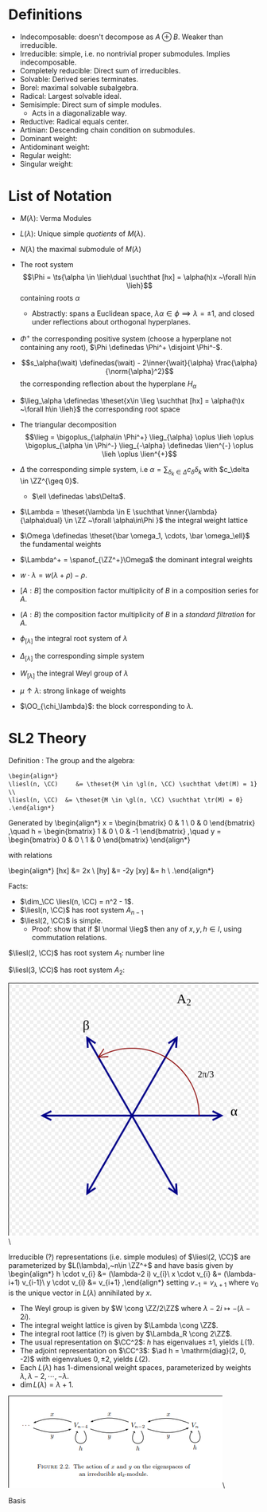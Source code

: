 # Definitions

- Indecomposable: doesn't decompose as $A \oplus B$. Weaker than irreducible.
- Irreducible: simple, i.e. no nontrivial proper submodules. Implies indecomposable.
- Completely reducible: Direct sum of irreducibles.
- Solvable: Derived series terminates.
- Borel: maximal solvable subalgebra.
- Radical: Largest solvable ideal.
- Semisimple: Direct sum of simple modules.
  - Acts in a diagonalizable way.
- Reductive: Radical equals center.
- Artinian: Descending chain condition on submodules.
- Dominant weight:
- Antidominant weight:
- Regular weight:
- Singular weight:

# List of Notation

- $M(\lambda)$: Verma Modules

- $L(\lambda)$: Unique simple *quotients* of $M(\lambda)$.

- $N(\lambda)$ the maximal submodule of $M(\lambda)$

- The root system $$\Phi = \ts{\alpha \in \lieh\dual \suchthat [hx] = \alpha(h)x ~\forall h\in \lieh}$$ containing roots $\alpha$
  - Abstractly: spans a Euclidean space, $\lambda \alpha \in \phi \implies \lambda = \pm 1$, and closed under reflections about orthogonal hyperplanes.
- $\Phi^+$ the corresponding positive system (choose a hyperplane not containing any root), $\Phi \definedas \Phi^+ \disjoint \Phi^-$.
- $$s_\alpha(\wait) \definedas(\wait) - 2\inner{\wait}{\alpha} \frac{\alpha}{\norm{\alpha}^2}$$ the corresponding reflection about the hyperplane $H_\alpha$
- $\lieg_\alpha \definedas \theset{x\in \lieg \suchthat [hx] = \alpha(h)x ~\forall h\in \lieh}$ the corresponding root space
- The triangular decomposition $$\lieg = \bigoplus_{\alpha\in \Phi^+} \lieg_{\alpha} \oplus \lieh \oplus \bigoplus_{\alpha \in \Phi^-} \lieg_{-\alpha} \definedas \lien^{-} \oplus \lieh \oplus \lien^{+}$$
- $\Delta$ the corresponding simple system, i.e $\alpha = \sum_{\delta_k \in\Delta} c_\delta \delta_k$ with $c_\delta \in \ZZ^{\geq 0}$.
  - $\ell \definedas \abs\Delta$.
- $\Lambda = \theset{\lambda \in E \suchthat \inner{\lambda}{\alpha\dual} \in \ZZ ~\forall \alpha\in\Phi }$ the integral weight lattice
- $\Omega \definedas \theset{\bar \omega_1, \cdots, \bar \omega_\ell}$ the fundamental weights
- $\Lambda^+ = \spanof_{\ZZ^+}\Omega$ the dominant integral weights
- $w\cdot \lambda = w(\lambda + \rho) - \rho$.
- $[A: B]$ the composition factor multiplicity of $B$ in a composition series for $A$.
- $(A: B)$ the composition factor multiplicity of $B$ in a *standard filtration* for $A$.
- $\phi_{[\lambda]}$ the integral root system of $\lambda$
- $\Delta_{[\lambda]}$ the corresponding simple system
- $W_{[\lambda]}$ the integral Weyl group of $\lambda$
- $\mu \uparrow \lambda$: strong linkage of weights
- $\OO_{\chi_\lambda}$: the block corresponding to $\lambda$.

# SL2 Theory

Definition
:   The group and the algebra:

    \begin{align*}
    \liesl(n, \CC)     &= \theset{M \in \gl(n, \CC) \suchthat \det(M) = 1} \\
    \liesl(n, \CC)  &= \theset{M \in \gl(n, \CC) \suchthat \tr(M) = 0}
    .\end{align*}


Generated by
\begin{align*}
x =
\begin{bmatrix}
0 & 1 \\
0 & 0
\end{bmatrix}
,\quad
h =
\begin{bmatrix}
1 & 0 \\
0 & -1
\end{bmatrix}
,\quad
y =
\begin{bmatrix}
0 & 0 \\
1 & 0
\end{bmatrix}
\end{align*}

with relations

\begin{align*}
[hx] &= 2x \\
[hy] &= -2y
[xy] &= h \\
.\end{align*}



Facts:

- $\dim_\CC \liesl(n, \CC) = n^2 - 1$.
- $\liesl(n, \CC)$ has root system $A_{n-1}$
- $\liesl(2, \CC)$ is simple.
  - Proof: show that if $I \normal \lieg$ then any of $x,y,h \in I$, using commutation relations.

$\liesl(2, \CC)$ has root system $A_1$: number line


$\liesl(3, \CC)$ has root system $A_2$:

![](figures/image_2020-05-01-16-37-30.png)\

Irreducible (?) representations (i.e. simple modules) of $\liesl(2, \CC)$ are parameterized by $L(\lambda),~n\in \ZZ^+$ and have basis given by
\begin{align*}
h \cdot v_{i} &= (\lambda-2 i) v_{i}\\
x \cdot v_{i} &= (\lambda-i+1) v_{i-1}\\
y \cdot v_{i} &= v_{i+1}
,\end{align*}
setting $v_{-1} = v_{\lambda + 1}$ where $v_0$ is the unique vector in $L(\lambda)$ annihilated by $x$.

- The Weyl group is given by $W \cong \ZZ/2\ZZ$ where $\lambda - 2i \mapsto -(\lambda-2i)$.
- The integral weight lattice is given by $\Lambda \cong \ZZ$.
- The integral root lattice (?) is given by $\Lambda_R \cong 2\ZZ$.
- The usual representation on $\CC^2$: $h$ has eigenvalues $\pm 1$, yields $L(1)$.
- The adjoint representation on $\CC^3$: $\ad h = \mathrm{diag}(2, 0, -2)$ with eigenvalues $0, \pm 2$, yields $L(2)$.
- Each $L(\lambda)$ has 1-dimensional weight spaces, parameterized by weights $\lambda, \lambda - 2, \cdots, -\lambda$.
- $\dim L(\lambda) = \lambda + 1$.

![Image](figures/2020-03-16-13:59.png)\

Basis


